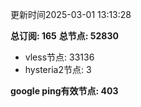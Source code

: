 更新时间2025-03-01 13:13:28

**总订阅: 165**
**总节点: 52830**
- vless节点: 33136
- hysteria2节点: 3

**google ping有效节点: 403**
